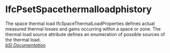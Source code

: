 IfcPsetSpacethermalloadphistory
===============================
The space thermal load IfcSpaceThermalLoadProperties defines actual measured
thermal losses and gains occurring within a space or zone. The thermal load
source attribute defines an enumeration of possible sources of the thermal
load.  
[ _bSI
Documentation_](https://standards.buildingsmart.org/IFC/DEV/IFC4_2/FINAL/HTML/schema/ifcsharedbldgserviceelements/pset/pset_spacethermalloadphistory.htm)


